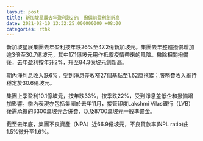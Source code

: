 ```yaml
---
layout: post
title: 新加坡星展去年盈利跌26%　撥備前盈利創新高
date: 2021-02-10 13:32:25.000000000 +08:00
categories: rthk
---
```


新加坡星展集團去年盈利按年跌26%至47.2億新加坡元。集團去年整體撥備增加逾3倍至30.7億坡元，其中17.1億坡元用作抵禦疫情帶來的風險。撇除相關撥備後，去年盈利按年升2%，升至84.3億坡元創新高。

期內淨利息收入跌6%，受到淨息差收窄27個基點至1.62厘拖累；服務費收入維持穩定於30.6億坡元。

集團上季盈利10.1億坡元，按年跌33%，按季跌22%，受到淨息差低企和撥備增加影響。季內表現亦包括集團於去年11月，接管印度Lakshmi Vilas銀行（LVB）後需承擔的3300萬坡元合併費，以及8700萬坡元一般準備金。

截至去年底，集團不良資產（NPA）近66.9億坡元，不良貸款率(NPL ratio)由1.5%微升至1.6%。
